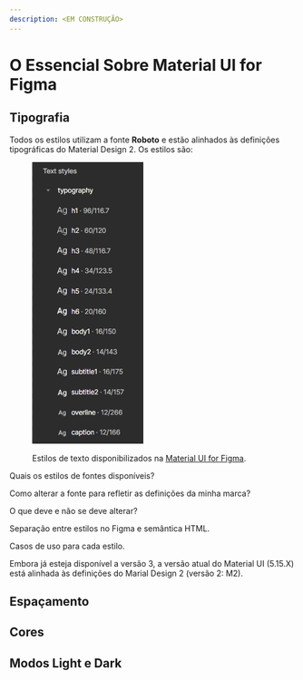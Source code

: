 ```yaml
---
description: <EM CONSTRUÇÃO>
---
```


# O Essencial Sobre Material UI for Figma

## Tipografia

Todos os estilos utilizam a fonte **Roboto** e estão alinhados às definições tipográficas do Material Design 2. Os estilos são:

<figure><img src="../.gitbook/assets/image (46).png" alt=""><figcaption><p>Estilos de texto disponibilizados na <a href="https://www.figma.com/community/file/912837788133317724">Material UI for Figma</a>.</p></figcaption></figure>

Quais os estilos de fontes disponíveis?





Como alterar a fonte para refletir as definições da minha marca?

O que deve e não se deve alterar?

Separação entre estilos no Figma e semântica HTML.

Casos de uso para cada estilo.

Embora já esteja disponível a versão 3, a versão atual do Material UI (5.15.X) está alinhada às definições do Marial Design 2 (versão 2: M2).





## Espaçamento

## Cores

## Modos Light e Dark







